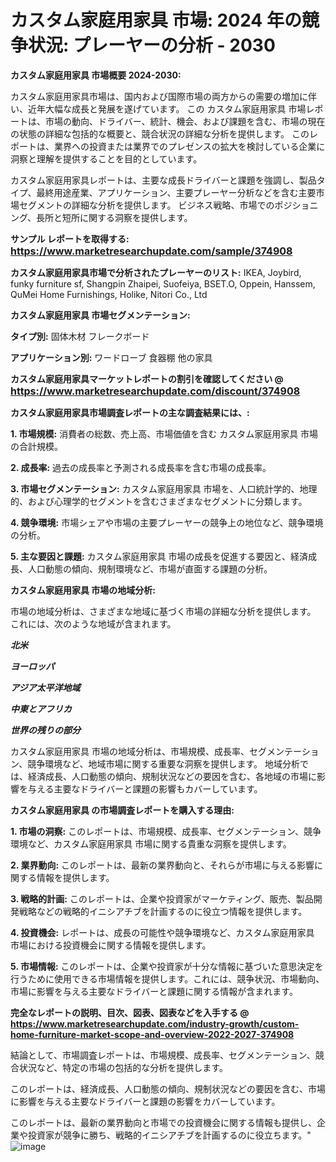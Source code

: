 # カスタム家庭用家具 市場: 2024 年の競争状況: プレーヤーの分析 - 2030

<strong>カスタム家庭用家具 市場概要 2024-2030:</strong>

カスタム家庭用家具市場は、国内および国際市場の両方からの需要の増加に伴い、近年大幅な成長と発展を遂げています。 この カスタム家庭用家具 市場レポートは、市場の動向、ドライバー、統計、機会、および課題を含む、市場の現在の状態の詳細な包括的な概要と、競合状況の詳細な分析を提供します。 このレポートは、業界への投資または業界でのプレゼンスの拡大を検討している企業に洞察と理解を提供することを目的としています。

カスタム家庭用家具レポートは、主要な成長ドライバーと課題を強調し、製品タイプ、最終用途産業、アプリケーション、主要プレーヤー分析などを含む主要市場セグメントの詳細な分析を提供します。 ビジネス戦略、市場でのポジショニング、長所と短所に関する洞察を提供します。



<strong>サンプル レポートを取得する: <a href=https://www.marketresearchupdate.com/sample/374908><font size=3 color=#0000ff>https://www.marketresearchupdate.com/sample/374908</font></a></strong>



<strong>カスタム家庭用家具市場で分析されたプレーヤーのリスト:</strong>
IKEA, Joybird, funky furniture sf, Shangpin Zhaipei, Suofeiya, BSET.O, Oppein, Hanssem, QuMei Home Furnishings, Holike, Nitori Co., Ltd



<strong>カスタム家庭用家具 市場セグメンテーション:</strong>



<strong>タイプ別:</strong>
固体木材
フレークボード



<strong>アプリケーション別:</strong>
ワードローブ
食器棚
他の家具



<strong>カスタム家庭用家具マーケットレポートの割引を確認してください @ <a href=https://www.marketresearchupdate.com/discount/374908><font size=3 color=#0000ff>https://www.marketresearchupdate.com/discount/374908</font></a></strong>



<strong>カスタム家庭用家具市場調査レポートの主な調査結果には、:</strong>



<strong>1. 市場規模:</strong> 消費者の総数、売上高、市場価値を含む カスタム家庭用家具 市場の合計規模。



<strong>2. 成長率:</strong> 過去の成長率と予測される成長率を含む市場の成長率。



<strong>3. 市場セグメンテーション:</strong> カスタム家庭用家具 市場を、人口統計学的、地理的、および心理学的セグメントを含むさまざまなセグメントに分類します。



<strong>4. 競争環境:</strong> 市場シェアや市場の主要プレーヤーの競争上の地位など、競争環境の分析。



<strong>5. 主な要因と課題:</strong> カスタム家庭用家具 市場の成長を促進する要因と、経済成長、人口動態の傾向、規制環境など、市場が直面する課題の分析。



<strong>カスタム家庭用家具 市場の地域分析:</strong>

市場の地域分析は、さまざまな地域に基づく市場の詳細な分析を提供します。 これには、次のような地域が含まれます。

<em>

<strong>北米</strong></em>
<em>

<strong>ヨーロッパ</strong></em>
<em>

<strong>アジア太平洋地域</strong></em>
<em>

<strong>中東とアフリカ</strong></em>
<em>

<strong>世界の残りの部分</strong></em>

カスタム家庭用家具 市場の地域分析は、市場規模、成長率、セグメンテーション、競争環境など、地域市場に関する重要な洞察を提供します。 地域分析では、経済成長、人口動態の傾向、規制状況などの要因を含む、各地域の市場に影響を与える主要なドライバーと課題の影響もカバーしています。



<strong>カスタム家庭用家具 の市場調査レポートを購入する理由:</strong>



<strong>1. 市場の洞察:</strong> このレポートは、市場規模、成長率、セグメンテーション、競争環境など、カスタム家庭用家具 市場に関する貴重な洞察を提供します。



<strong>2. 業界動向:</strong> このレポートは、最新の業界動向と、それらが市場に与える影響に関する情報を提供します。



<strong>3. 戦略的計画:</strong> このレポートは、企業や投資家がマーケティング、販売、製品開発戦略などの戦略的イニシアチブを計画するのに役立つ情報を提供します。



<strong>4. 投資機会:</strong> レポートは、成長の可能性や競争環境など、カスタム家庭用家具 市場における投資機会に関する情報を提供します。



<strong>5. 市場情報:</strong> このレポートは、企業や投資家が十分な情報に基づいた意思決定を行うために使用できる市場情報を提供します。これには、競争状況、市場動向、市場に影響を与える主要なドライバーと課題に関する情報が含まれます。



<strong><b>完全なレポートの説明、目次、図表、図表などを入手する @ <a href=https://www.marketresearchupdate.com/industry-growth/custom-home-furniture-market-scope-and-overview-2022-2027-374908>https://www.marketresearchupdate.com/industry-growth/custom-home-furniture-market-scope-and-overview-2022-2027-374908</a></b></strong>

結論として、市場調査レポートは、市場規模、成長率、セグメンテーション、競合状況など、特定の市場の包括的な分析を提供します。

このレポートは、経済成長、人口動態の傾向、規制状況などの要因を含む、市場に影響を与える主要なドライバーと課題の影響をカバーしています。

このレポートは、最新の業界動向と市場での投資機会に関する情報も提供し、企業や投資家が競争に勝ち、戦略的イニシアチブを計画するのに役立ちます。"
![image](https://github.com/renukap7961/renukap7961/assets/163852544/6bcf2de2-3eed-4e25-98f4-01df90febedb)
